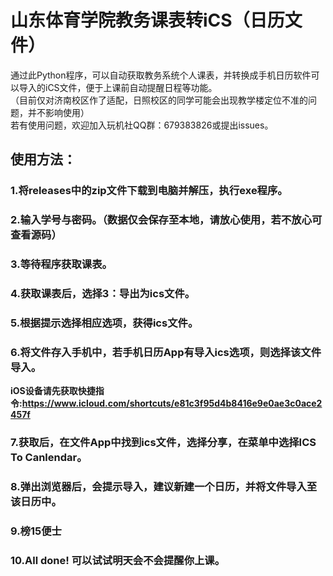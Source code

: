 # 山东体育学院教务课表转iCS（日历文件）
通过此Python程序，可以自动获取教务系统个人课表，并转换成手机日历软件可以导入的iCS文件，便于上课前自动提醒日程等功能。  
（目前仅对济南校区作了适配，日照校区的同学可能会出现教学楼定位不准的问题，并不影响使用）  
若有使用问题，欢迎加入玩机社QQ群：679383826或提出issues。  
## 使用方法：  
### 1.将releases中的zip文件下载到电脑并解压，执行exe程序。  
### 2.输入学号与密码。（数据仅会保存至本地，请放心使用，若不放心可查看源码）  
### 3.等待程序获取课表。  
### 4.获取课表后，选择3：导出为ics文件。  
### 5.根据提示选择相应选项，获得ics文件。  
### 6.将文件存入手机中，若手机日历App有导入ics选项，则选择该文件导入。  
**iOS设备请先获取快捷指令:https://www.icloud.com/shortcuts/e81c3f95d4b8416e9e0ae3c0ace2457f**
### 7.获取后，在文件App中找到ics文件，选择分享，在菜单中选择ICS To Canlendar。  
### 8.弹出浏览器后，会提示导入，建议新建一个日历，并将文件导入至该日历中。  
### 9.榜15便士  
### 10.All done! 可以试试明天会不会提醒你上课。
